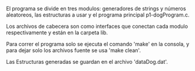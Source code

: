 El programa se divide en tres modulos: generadores de strings y números aleatoreos, las estructuras a usar y el programa principal p1-dogProgram.c.

Los archivos de cabecera son como interfaces que conectan cada modulo respectivamente y están en la carpeta lib.

Para correr el programa solo se ejecuta el comando 'make' en la consola, y para dejar solo los archivos fuente se usa 'make clean'.

Las Estructuras generadas se guardan en el archivo 'dataDog.dat'.



